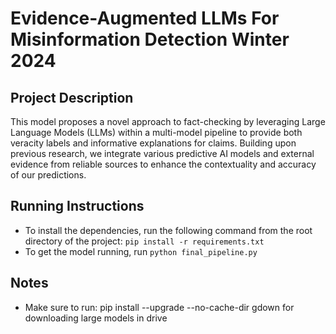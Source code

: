 # Evidence-Augmented LLMs For Misinformation Detection Winter 2024

## Project Description

This model proposes a novel approach to fact-checking by leveraging Large Language Models (LLMs) within a multi-model pipeline to provide both veracity labels and informative explanations for claims. Building upon previous research, we integrate various predictive AI models and external evidence from reliable sources to enhance the contextuality and accuracy of our predictions.

## Running Instructions

- To install the dependencies, run the following command from the root directory of the project: `pip install -r requirements.txt`
- To get the model running, run `python final_pipeline.py`

## Notes

- Make sure to run: pip install --upgrade --no-cache-dir gdown for downloading large models in drive
